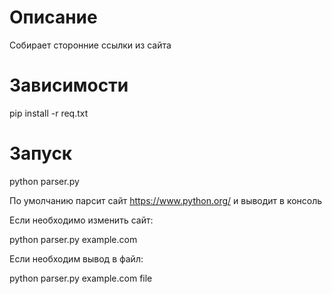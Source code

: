# Описание

Собирает сторонние ссылки из сайта

# Зависимости

pip install -r req.txt

# Запуск

python parser.py

По умолчанию парсит сайт https://www.python.org/ и выводит в консоль

Если необходимо изменить сайт:

python parser.py example.com

Если необходим вывод в файл:

python parser.py example.com file